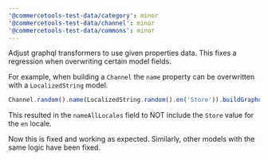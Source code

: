 ```yaml
---
'@commercetools-test-data/category': minor
'@commercetools-test-data/channel': minor
'@commercetools-test-data/commons': minor
---
```


Adjust graphql transformers to use given properties data. This fixes a regression when overwriting certain model fields.

For example, when building a `Channel` the `name` property can be overwritten with a `LocalizedString` model.

```js
Channel.random().name(LocalizedString.random().en('Store')).buildGraphql();
```

This resulted in the `nameAllLocales` field to NOT include the `Store` value for the `en` locale.

Now this is fixed and working as expected. Similarly, other models with the same logic have been fixed.
